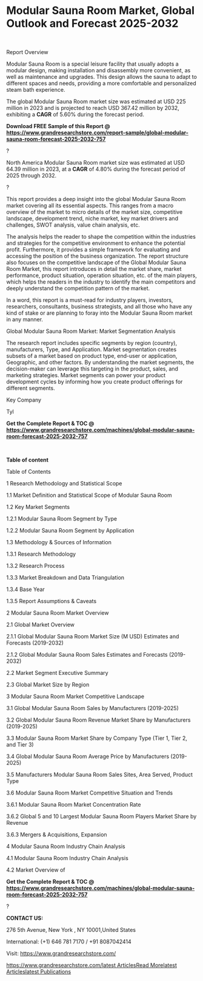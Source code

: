 <h1>Modular Sauna Room Market, Global Outlook and Forecast 2025-2032</h1><br/><p>Report Overview</p>
 
 
 
 <p>Modular Sauna Room is a special leisure facility that usually adopts a modular design, making installation and disassembly more convenient, as well as maintenance and upgrades. This design allows the sauna to adapt to different spaces and needs, providing a more comfortable and personalized steam bath experience.</p>
 
 
 
 <p>The global Modular Sauna Room market size was estimated at USD 225 million in 2023 and is projected to reach USD 367.42 million by 2032, exhibiting a <strong>CAGR</strong> of 5.60% during the forecast period.</p>
 
 
 
 <div><b>Download FREE Sample of this Report @ <a href="https://www.grandresearchstore.com/report-sample/global-modular-sauna-room-forecast-2025-2032-757">https://www.grandresearchstore.com/report-sample/global-modular-sauna-room-forecast-2025-2032-757</a></b></div>
 
 
 
 <p>? </p>
 
 
 
 <p>North America Modular Sauna Room market size was estimated at USD 64.39 million in 2023, at a <strong>CAGR</strong> of 4.80% during the forecast period of 2025 through 2032.</p>
 
 
 
 <p>? </p>
 
 
 
 <p>This report provides a deep insight into the global Modular Sauna Room market covering all its essential aspects. This ranges from a macro overview of the market to micro details of the market size, competitive landscape, development trend, niche market, key market drivers and challenges, SWOT analysis, value chain analysis, etc.</p>
 
 
 
 <p>The analysis helps the reader to shape the competition within the industries and strategies for the competitive environment to enhance the potential profit. Furthermore, it provides a simple framework for evaluating and accessing the position of the business organization. The report structure also focuses on the competitive landscape of the Global Modular Sauna Room Market, this report introduces in detail the market share, market performance, product situation, operation situation, etc. of the main players, which helps the readers in the industry to identify the main competitors and deeply understand the competition pattern of the market.</p>
 
 
 
 <p>In a word, this report is a must-read for industry players, investors, researchers, consultants, business strategists, and all those who have any kind of stake or are planning to foray into the Modular Sauna Room market in any manner.</p>
 
 
 
 <p>Global Modular Sauna Room Market: Market Segmentation Analysis</p>
 
 
 
 <p>The research report includes specific segments by region (country), manufacturers, Type, and Application. Market segmentation creates subsets of a market based on product type, end-user or application, Geographic, and other factors. By understanding the market segments, the decision-maker can leverage this targeting in the product, sales, and marketing strategies. Market segments can power your product development cycles by informing how you create product offerings for different segments.</p>
 
 
 
 <p>Key Company</p>
 
 
 
 <p>Tyl</p>
 
 
 
 <div><b>Get the Complete Report & TOC @ <a href="https://www.grandresearchstore.com/machines/global-modular-sauna-room-forecast-2025-2032-757">https://www.grandresearchstore.com/machines/global-modular-sauna-room-forecast-2025-2032-757</a></b></div>
 
 
 
 <p><br />
 
 <b>Table of content</b></p>
 
 
 
 <p>Table of Contents<br />
 
 1 Research Methodology and Statistical Scope<br />
 
 1.1 Market Definition and Statistical Scope of Modular Sauna Room<br />
 
 1.2 Key Market Segments<br />
 
 1.2.1 Modular Sauna Room Segment by Type<br />
 
 1.2.2 Modular Sauna Room Segment by Application<br />
 
 1.3 Methodology & Sources of Information<br />
 
 1.3.1 Research Methodology<br />
 
 1.3.2 Research Process<br />
 
 1.3.3 Market Breakdown and Data Triangulation<br />
 
 1.3.4 Base Year<br />
 
 1.3.5 Report Assumptions & Caveats<br />
 
 2 Modular Sauna Room Market Overview<br />
 
 2.1 Global Market Overview<br />
 
 2.1.1 Global Modular Sauna Room Market Size (M USD) Estimates and Forecasts (2019-2032)<br />
 
 2.1.2 Global Modular Sauna Room Sales Estimates and Forecasts (2019-2032)<br />
 
 2.2 Market Segment Executive Summary<br />
 
 2.3 Global Market Size by Region<br />
 
 3 Modular Sauna Room Market Competitive Landscape<br />
 
 3.1 Global Modular Sauna Room Sales by Manufacturers (2019-2025)<br />
 
 3.2 Global Modular Sauna Room Revenue Market Share by Manufacturers (2019-2025)<br />
 
 3.3 Modular Sauna Room Market Share by Company Type (Tier 1, Tier 2, and Tier 3)<br />
 
 3.4 Global Modular Sauna Room Average Price by Manufacturers (2019-2025)<br />
 
 3.5 Manufacturers Modular Sauna Room Sales Sites, Area Served, Product Type<br />
 
 3.6 Modular Sauna Room Market Competitive Situation and Trends<br />
 
 3.6.1 Modular Sauna Room Market Concentration Rate<br />
 
 3.6.2 Global 5 and 10 Largest Modular Sauna Room Players Market Share by Revenue<br />
 
 3.6.3 Mergers & Acquisitions, Expansion<br />
 
 4 Modular Sauna Room Industry Chain Analysis<br />
 
 4.1 Modular Sauna Room Industry Chain Analysis<br />
 
 4.2 Market Overview of</p>
 
 
 
 <div><b>Get the Complete Report & TOC @ <a href="https://www.grandresearchstore.com/machines/global-modular-sauna-room-forecast-2025-2032-757">https://www.grandresearchstore.com/machines/global-modular-sauna-room-forecast-2025-2032-757</a></b></div>
 
 
 
 <p>? </p>
 
 
 
 <p><b>CONTACT US:</b><br />
 
 276 5th Avenue, New York , NY 10001,United States<br />
 
 International: (+1) 646 781 7170 / +91 8087042414<br />
 
 Visit: <a href="https://www.grandresearchstore.com/">https://www.grandresearchstore.com/</a><br />
 
 <a href="https://gyeongbokgung.com">https://www.grandresearchstore.com/</a><a href="https://hallyeomaritime.com">latest Articles</a><a href="https://jingwansa.com">Read More</a><a href="https://nguoiviet.jp/">latest Articles</a><a href="https://www.intelmarketresearch.com/">latest Publications</a></p>